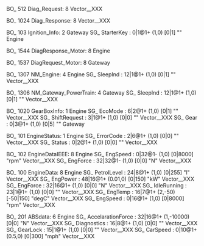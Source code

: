 BO_ 512 Diag_Request: 8 Vector__XXX

BO_ 1024 Diag_Response: 8 Vector__XXX

BO_ 103 Ignition_Info: 2 Gateway
 SG_ StarterKey : 0|1@1+ (1,0) [0|1] ""  Engine

BO_ 1544 DiagResponse_Motor: 8 Engine

BO_ 1537 DiagRequest_Motor: 8 Gateway

BO_ 1307 NM_Engine: 4 Engine
 SG_ SleepInd : 12|1@1+ (1,0) [0|1] "" Vector__XXX

BO_ 1306 NM_Gateway_PowerTrain: 4 Gateway
 SG_ SleepInd : 12|1@1+ (1,0) [0|1] "" Vector__XXX

BO_ 1020 GearBoxInfo: 1 Engine
 SG_ EcoMode : 6|2@1+ (1,0) [0|1] "" Vector__XXX
 SG_ ShiftRequest : 3|1@1+ (1,0) [0|0] "" Vector__XXX
 SG_ Gear : 0|3@1+ (1,0) [0|5] ""  Gateway

BO_ 101 EngineStatus: 1 Engine
 SG_ ErrorCode : 2|6@1+ (1,0) [0|0] "" Vector__XXX
 SG_ Status : 0|2@1+ (1,0) [0|0] "" Vector__XXX

BO_ 102 EngineDataIEEE: 8 Engine
 SG_ EngSpeed : 0|32@1- (1,0) [0|8000] "rpm" Vector__XXX
 SG_ EngForce : 32|32@1- (1,0) [0|0] "N" Vector__XXX

BO_ 100 EngineData: 8 Engine
 SG_ PetrolLevel : 24|8@1+ (1,0) [0|255] "l" Vector__XXX
 SG_ EngPower : 48|16@1+ (0.01,0) [0|150] "kW" Vector__XXX
 SG_ EngForce : 32|16@1+ (1,0) [0|0] "N" Vector__XXX
 SG_ IdleRunning : 23|1@1+ (1,0) [0|0] "" Vector__XXX
 SG_ EngTemp : 16|7@1+ (2,-50) [-50|150] "degC" Vector__XXX
 SG_ EngSpeed : 0|16@1+ (1,0) [0|8000] "rpm" Vector__XXX

BO_ 201 ABSdata: 6 Engine
 SG_ AccelarationForce : 32|16@1+ (1,-10000) [0|0] "N" Vector__XXX
 SG_ Diagnostics : 16|8@1+ (1,0) [0|0] "" Vector__XXX
 SG_ GearLock : 15|1@1+ (1,0) [0|0] "" Vector__XXX
 SG_ CarSpeed : 0|10@1+ (0.5,0) [0|300] "mph" Vector__XXX
